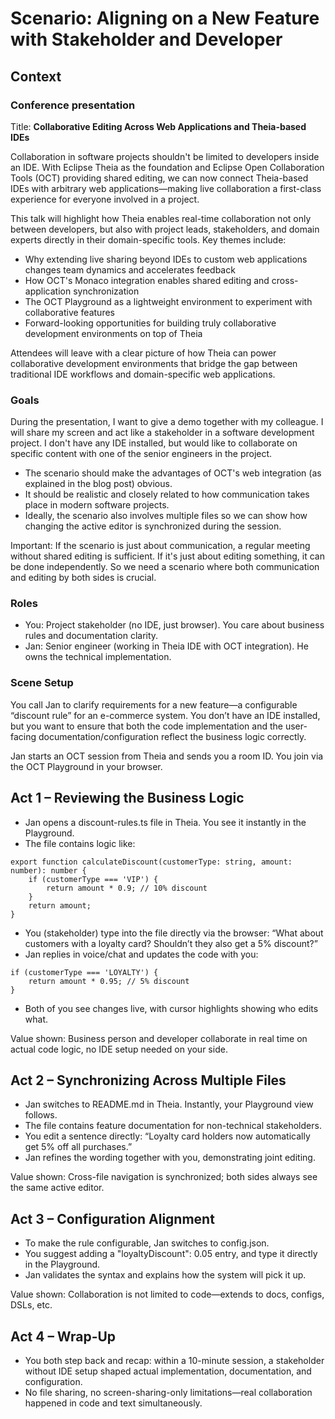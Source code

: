 # Scenario: Aligning on a New Feature with Stakeholder and Developer

## Context

### Conference presentation

Title: **Collaborative Editing Across Web Applications and Theia-based IDEs**

Collaboration in software projects shouldn't be limited to developers inside an IDE. With Eclipse Theia as the foundation and Eclipse Open Collaboration Tools (OCT) providing shared editing, we can now connect Theia-based IDEs with arbitrary web applications—making live collaboration a first-class experience for everyone involved in a project.

This talk will highlight how Theia enables real-time collaboration not only between developers, but also with project leads, stakeholders, and domain experts directly in their domain-specific tools. Key themes include:

- Why extending live sharing beyond IDEs to custom web applications changes team dynamics and accelerates feedback
- How OCT's Monaco integration enables shared editing and cross-application synchronization
- The OCT Playground as a lightweight environment to experiment with collaborative features
- Forward-looking opportunities for building truly collaborative development environments on top of Theia

Attendees will leave with a clear picture of how Theia can power collaborative development environments that bridge the gap between traditional IDE workflows and domain-specific web applications.

### Goals

During the presentation, I want to give a demo together with my colleague. I will share my screen and act like a stakeholder in a software development project. I don't have any IDE installed, but would like to collaborate on specific content with one of the senior engineers in the project.

- The scenario should make the advantages of OCT's web integration (as explained in the blog post) obvious.
- It should be realistic and closely related to how communication takes place in modern software projects.
- Ideally, the scenario also involves multiple files so we can show how changing the active editor is synchronized during the session.

Important: If the scenario is just about communication, a regular meeting without shared editing is sufficient. If it's just about editing something, it can be done independently. So we need a scenario where both communication and editing by both sides is crucial.

### Roles

 - You: Project stakeholder (no IDE, just browser). You care about business rules and documentation clarity.
 - Jan: Senior engineer (working in Theia IDE with OCT integration). He owns the technical implementation.

### Scene Setup

You call Jan to clarify requirements for a new feature—a configurable “discount rule” for an e-commerce system. You don’t have an IDE installed, but you want to ensure that both the code implementation and the user-facing documentation/configuration reflect the business logic correctly.

Jan starts an OCT session from Theia and sends you a room ID. You join via the OCT Playground in your browser.

## Act 1 – Reviewing the Business Logic

 - Jan opens a discount-rules.ts file in Theia. You see it instantly in the Playground.
 - The file contains logic like:

```
export function calculateDiscount(customerType: string, amount: number): number {
    if (customerType === 'VIP') {
        return amount * 0.9; // 10% discount
    }
    return amount;
}
```

 - You (stakeholder) type into the file directly via the browser:
“What about customers with a loyalty card? Shouldn’t they also get a 5% discount?”
 - 	Jan replies in voice/chat and updates the code with you:

```
if (customerType === 'LOYALTY') {
    return amount * 0.95; // 5% discount
}
```

 - Both of you see changes live, with cursor highlights showing who edits what.

Value shown: Business person and developer collaborate in real time on actual code logic, no IDE setup needed on your side.

## Act 2 – Synchronizing Across Multiple Files

 - Jan switches to README.md in Theia. Instantly, your Playground view follows.
 - The file contains feature documentation for non-technical stakeholders.
 - You edit a sentence directly:
“Loyalty card holders now automatically get 5% off all purchases.”
 - Jan refines the wording together with you, demonstrating joint editing.

Value shown: Cross-file navigation is synchronized; both sides always see the same active editor.

## Act 3 – Configuration Alignment

 - To make the rule configurable, Jan switches to config.json.
 - You suggest adding a "loyaltyDiscount": 0.05 entry, and type it directly in the Playground.
 - Jan validates the syntax and explains how the system will pick it up.

Value shown: Collaboration is not limited to code—extends to docs, configs, DSLs, etc.

## Act 4 – Wrap-Up

 - You both step back and recap: within a 10-minute session, a stakeholder without IDE setup shaped actual implementation, documentation, and configuration.
 - No file sharing, no screen-sharing-only limitations—real collaboration happened in code and text simultaneously.
